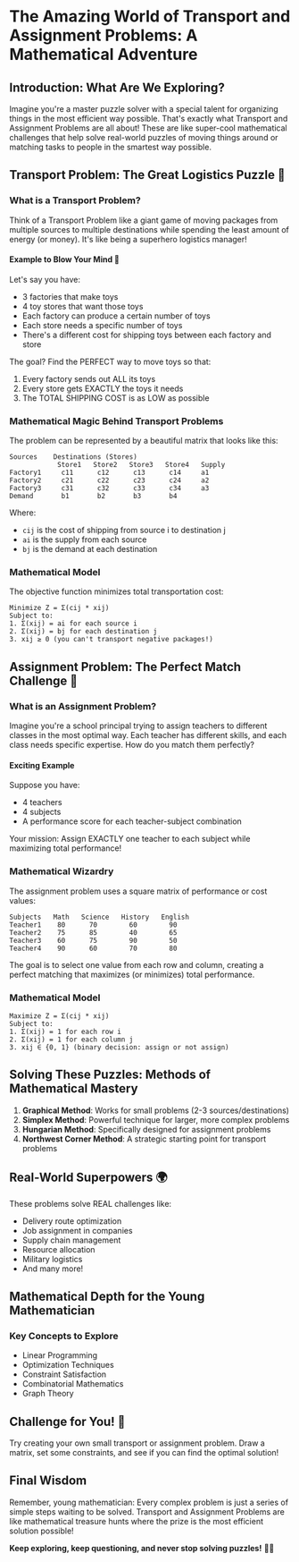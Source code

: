 # The Amazing World of Transport and Assignment Problems: A Mathematical Adventure

## Introduction: What Are We Exploring?

Imagine you're a master puzzle solver with a special talent for organizing things in the most efficient way possible. That's exactly what Transport and Assignment Problems are all about! These are like super-cool mathematical challenges that help solve real-world puzzles of moving things around or matching tasks to people in the smartest way possible.

## Transport Problem: The Great Logistics Puzzle 🚚

### What is a Transport Problem?

Think of a Transport Problem like a giant game of moving packages from multiple sources to multiple destinations while spending the least amount of energy (or money). It's like being a superhero logistics manager!

#### Example to Blow Your Mind 🤯

Let's say you have:
- 3 factories that make toys
- 4 toy stores that want those toys
- Each factory can produce a certain number of toys
- Each store needs a specific number of toys
- There's a different cost for shipping toys between each factory and store

The goal? Find the PERFECT way to move toys so that:
1. Every factory sends out ALL its toys
2. Every store gets EXACTLY the toys it needs
3. The TOTAL SHIPPING COST is as LOW as possible

### Mathematical Magic Behind Transport Problems

The problem can be represented by a beautiful matrix that looks like this:

```
Sources    Destinations (Stores)
            Store1   Store2   Store3   Store4   Supply
Factory1     c11      c12      c13      c14     a1
Factory2     c21      c22      c23      c24     a2
Factory3     c31      c32      c33      c34     a3
Demand       b1       b2       b3       b4
```

Where:
- `cij` is the cost of shipping from source i to destination j
- `ai` is the supply from each source
- `bj` is the demand at each destination

### Mathematical Model

The objective function minimizes total transportation cost:
```
Minimize Z = Σ(cij * xij)
Subject to:
1. Σ(xij) = ai for each source i
2. Σ(xij) = bj for each destination j
3. xij ≥ 0 (you can't transport negative packages!)
```

## Assignment Problem: The Perfect Match Challenge 🧩

### What is an Assignment Problem?

Imagine you're a school principal trying to assign teachers to different classes in the most optimal way. Each teacher has different skills, and each class needs specific expertise. How do you match them perfectly?

#### Exciting Example

Suppose you have:
- 4 teachers
- 4 subjects
- A performance score for each teacher-subject combination

Your mission: Assign EXACTLY one teacher to each subject while maximizing total performance!

### Mathematical Wizardry

The assignment problem uses a square matrix of performance or cost values:

```
Subjects   Math   Science   History   English
Teacher1    80      70        60        90
Teacher2    75      85        40        65
Teacher3    60      75        90        50
Teacher4    90      60        70        80
```

The goal is to select one value from each row and column, creating a perfect matching that maximizes (or minimizes) total performance.

### Mathematical Model

```
Maximize Z = Σ(cij * xij)
Subject to:
1. Σ(xij) = 1 for each row i
2. Σ(xij) = 1 for each column j
3. xij ∈ {0, 1} (binary decision: assign or not assign)
```

## Solving These Puzzles: Methods of Mathematical Mastery

1. **Graphical Method**: Works for small problems (2-3 sources/destinations)
2. **Simplex Method**: Powerful technique for larger, more complex problems
3. **Hungarian Method**: Specifically designed for assignment problems
4. **Northwest Corner Method**: A strategic starting point for transport problems

## Real-World Superpowers 🌍

These problems solve REAL challenges like:
- Delivery route optimization
- Job assignment in companies
- Supply chain management
- Resource allocation
- Military logistics
- And many more!

## Mathematical Depth for the Young Mathematician

### Key Concepts to Explore
- Linear Programming
- Optimization Techniques
- Constraint Satisfaction
- Combinatorial Mathematics
- Graph Theory

## Challenge for You! 🚀

Try creating your own small transport or assignment problem. Draw a matrix, set some constraints, and see if you can find the optimal solution!

## Final Wisdom

Remember, young mathematician: Every complex problem is just a series of simple steps waiting to be solved. Transport and Assignment Problems are like mathematical treasure hunts where the prize is the most efficient solution possible!

**Keep exploring, keep questioning, and never stop solving puzzles!** 🧮✨
